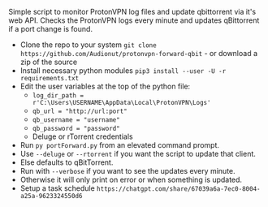 Simple script to monitor ProtonVPN log files and update qbittorrent via it's web API.
Checks the ProtonVPN logs every minute and updates qBittorrent if a port change is found.

- Clone the repo to your system `git clone https://github.com/Audionut/protonvpn-forward-qbit` - or download a zip of the source
- Install necessary python modules `pip3 install --user -U -r requirements.txt`
- Edit the user variables at the top of the python file:
    - `log_dir_path = r'C:\Users\USERNAME\AppData\Local\ProtonVPN\Logs'`
    - `qb_url = "http://url:port"`
    - `qb_username = "username"`
    - `qb_password = "password"`
    - Deluge or rTorrent credentials
- Run `py portForward.py` from an elevated command prompt.
- Use `--deluge` or `--rtorrent` if you want the script to update that client.
- Else defaults to qBitTorrent.
- Run with `--verbose` if you want to see the updates every minute.
- Otherwise it will only print on error or when something is updated.
- Setup a task schedule `https://chatgpt.com/share/67039a6a-7ec0-8004-a25a-9623324550d6`